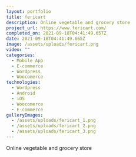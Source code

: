 ```yaml
---
layout: portfolio
title: fericart
description: Online vegetable and grocery store
project_url: https://www.fericart.com/
completed_on: 2021-09-18T04:41:49.657Z
date: 2021-09-18T04:41:49.665Z
image: /assets/uploads/fericart.png
video: ""
categories:
  - Mobile App
  - E-commerce
  - Wordpress
  - Woocomerce
technologies:
  - Wordpress
  - Android
  - iOS
  - Woocomerce
  - E-commerce
galleryImages:
  - /assets/uploads/fericart_1.png
  - /assets/uploads/fericart_2.png
  - /assets/uploads/fericart_3.png
---
```

Online vegetable and grocery store